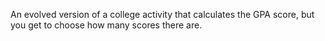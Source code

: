 An evolved version of a college activity that calculates the GPA score, but you get to choose how many scores there are.
